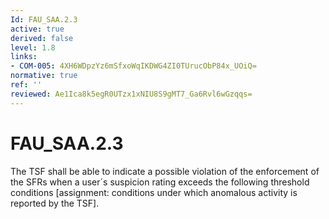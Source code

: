 ```yaml
---
Id: FAU_SAA.2.3
active: true
derived: false
level: 1.8
links:
- COM-005: 4XH6WDpzYz6mSfxoWqIKDWG4ZI0TUrucObP84x_UOiQ=
normative: true
ref: ''
reviewed: Ae1Ica8k5egR0UTzx1xNIU8S9gMT7_Ga6Rvl6wGzqqs=
---
```


# FAU_SAA.2.3

The TSF shall be able to indicate a possible violation of the enforcement of the SFRs when a user´s suspicion rating exceeds the following threshold conditions [assignment: conditions under which anomalous activity is reported by the TSF].